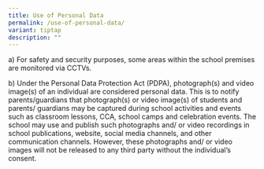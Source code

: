 ```yaml
---
title: Use of Personal Data
permalink: /use-of-personal-data/
variant: tiptap
description: ""
---
```

<p>a) For safety and security purposes, some areas within the school premises
are monitored via CCTVs.</p>
<p>b) Under the Personal Data Protection Act (PDPA), photograph(s) and video
image(s) of an individual are considered personal data. This is to notify
parents/guardians that photograph(s) or video image(s) of students and
parents/ guardians may be captured during school activities and events
such as classroom lessons, CCA, school camps and celebration events. The
school may use and publish such photographs and/ or video recordings in
school publications, website, social media channels, and other communication
channels. However, these photographs and/ or video images will not be released
to any third party without the individual’s consent.</p>